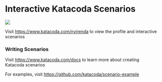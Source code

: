 # Interactive Katacoda Scenarios

[![](http://shields.katacoda.com/katacoda/nyirenda/count.svg)](https://www.katacoda.com/nyirenda "Get your profile on Katacoda.com")

Visit https://www.katacoda.com/nyirenda to view the profile and interactive scenarios

### Writing Scenarios
Visit https://www.katacoda.com/docs to learn more about creating Katacoda scenarios

For examples, visit https://github.com/katacoda/scenario-example
